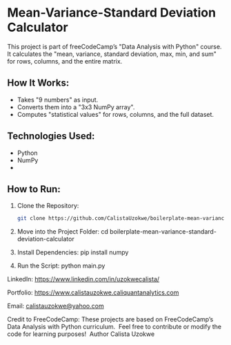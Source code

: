 # Mean-Variance-Standard Deviation Calculator
This project is part of freeCodeCamp’s "Data Analysis with Python" course.  
It calculates the "mean, variance, standard deviation, max, min, and sum" for rows, columns, and the entire matrix.

## How It Works:
- Takes "9 numbers" as input.
- Converts them into a "3x3 NumPy array".
- Computes "statistical values" for rows, columns, and the full dataset.

## Technologies Used:
- Python
- NumPy
- 
## How to Run:
1. Clone the Repository:
   ```bash
   git clone https://github.com/CalistaUzokwe/boilerplate-mean-variance-standard-deviation-calculator.git  

2. Move into the Project Folder:
cd
boilerplate-mean-variance-standard-deviation-calculator

3. Install Dependencies:
pip install numpy

4. Run the Script:
python main.py

LinkedIn:  https://www.linkedin.com/in/uzokwecalista/

Portfolio: https://www.calistauzokwe.caliquantanalytics.com

Email: calistauzokwe@yahoo.com



Credit to FreeCodeCamp:
‎These projects are based on FreeCodeCamp’s Data Analysis with Python curriculum.
‎
‎Feel free to contribute or modify the code for learning purposes!
‎
‎Author
‎Calista Uzokwe 
